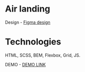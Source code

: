 # Air landing
Design - [Figma design](https://www.figma.com/file/NZQAIydtHo5QkINyGLHNcq/BIKE-New-Version?node-id=0%3A1)
    
# Technologies

HTML, SCSS, BEM, Flexbox, Grid, JS.

DEMO - [DEMO LINK](https://metja.github.io/myBike/)
